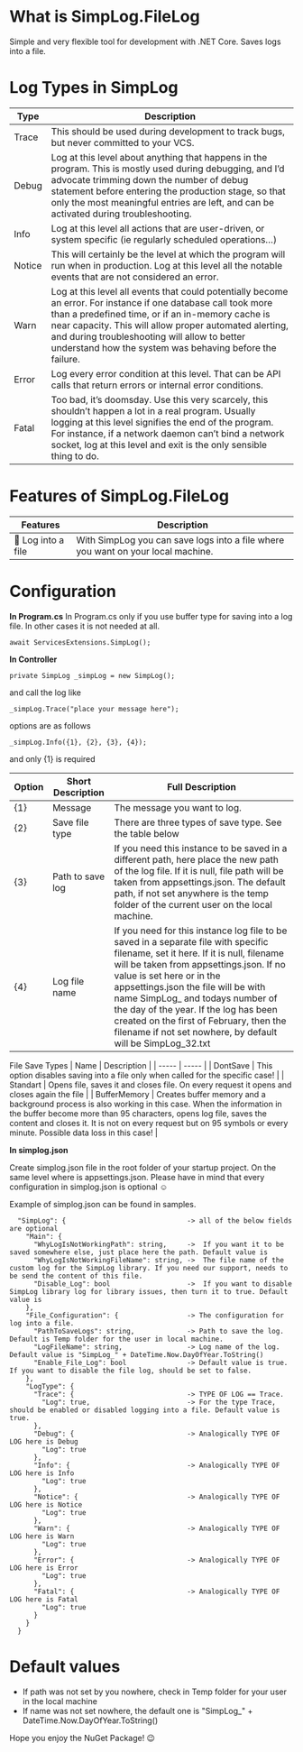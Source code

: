 # What is SimpLog.FileLog
Simple and very flexible tool for development with .NET Core. Saves logs into a file.

# Log Types in SimpLog
| Type | Description |
| ----- | ----- |
| Trace | This should be used during development to track bugs, but never committed to your VCS. |
| Debug | Log at this level about anything that happens in the program. This is mostly used during debugging, and I’d advocate trimming down the number of debug statement before entering the production stage, so that only the most meaningful entries are left, and can be activated during troubleshooting. |
| Info | Log at this level all actions that are user-driven, or system specific (ie regularly scheduled operations…) |
| Notice | This will certainly be the level at which the program will run when in production. Log at this level all the notable events that are not considered an error. |
| Warn | Log at this level all events that could potentially become an error. For instance if one database call took more than a predefined time, or if an in-memory cache is near capacity. This will allow proper automated alerting, and during troubleshooting will allow to better understand how the system was behaving before the failure. |
| Error | Log every error condition at this level. That can be API calls that return errors or internal error conditions. |
| Fatal | Too bad, it’s doomsday. Use this very scarcely, this shouldn’t happen a lot in a real program. Usually logging at this level signifies the end of the program. For instance, if a network daemon can’t bind a network socket, log at this level and exit is the only sensible thing to do. |

# Features of SimpLog.FileLog

| Features | Description |
| ----- | ----- |
| &#128195; Log into a file | With SimpLog you can save logs into a file where you want on your local machine. |

# Configuration

**In Program.cs**
In Program.cs only if you use buffer type for saving into a log file. In other cases it is not needed at all.
```
await ServicesExtensions.SimpLog();
```

**In Controller**

```
private SimpLog _simpLog = new SimpLog();
```

and call the log like
```
_simpLog.Trace("place your message here");
```

options are as follows
```
_simpLog.Info({1}, {2}, {3}, {4}); 
```
and only {1} is required

| Option | Short Description | Full Description |
| ----- | ----- | ----- |
| {1} | Message | The message you want to log. |
| {2} | Save file type | There are three types of save type. See the table below |
| {3} | Path to save log | If you need this instance to be saved in a different path, here place the new path of the log file. If it is null, file path will be taken from appsettings.json. The default path, if not set anywhere is the temp folder of the current user on the local machine. |
| {4} | Log file name | If you need for this instance log file to be saved in a separate file with specific filename, set it here. If it is null, filename will be taken from appsettings.json. If no value is set here or in the appsettings.json the file will be with name SimpLog_ and todays number of the day of the year. If the log has been created on the first of February, then the filename if not set nowhere, by default will be SimpLog_32.txt |

File Save Types
| Name | Description |
| ----- | ----- |
| DontSave | This option disables saving into a file only when called for the specific case! |
| Standart | Opens file, saves it and closes file. On every request it opens and closes again the file |
| BufferMemory | Creates buffer memory and a background process is also working in this case. When the information in the buffer become more than 95 characters, opens log file, saves the content and closes it. It is not on every request but on 95 symbols or every minute. Possible data loss in this case! |

**In simplog.json**

Create simplog.json file in the root folder of your startup project. On the same level where is appsettings.json. Please have in mind that every configuration in simplog.json is optional ☺️

Example of simplog.json can be found in samples.

```
  "SimpLog": {                              -> all of the below fields are optional
    "Main": {
      "WhyLogIsNotWorkingPath": string,     ->  If you want it to be saved somewhere else, just place here the path. Default value is
      "WhyLogIsNotWorkingFileName": string, ->  The file name of the custom log for the SimpLog library. If you need our support, needs to be send the content of this file.
      "Disable_Log": bool                   ->  If you want to disable SimpLog library log for library issues, then turn it to true. Default value is
    },
    "File_Configuration": {                 -> The configuration for log into a file.
      "PathToSaveLogs": string,             -> Path to save the log. Default is Temp folder for the user in local machine.
      "LogFileName": string,                -> Log name of the log. Default value is "SimpLog_" + DateTime.Now.DayOfYear.ToString()
      "Enable_File_Log": bool               -> Default value is true. If you want to disable the file log, should be set to false.
    },
    "LogType": {
      "Trace": {                            -> TYPE OF LOG == Trace.
        "Log": true,                        -> For the type Trace, should be enabled or disabled logging into a file. Default value is true.
      },
      "Debug": {                            -> Analogically TYPE OF LOG here is Debug 
        "Log": true
      },
      "Info": {                             -> Analogically TYPE OF LOG here is Info
        "Log": true
      },
      "Notice": {                           -> Analogically TYPE OF LOG here is Notice
        "Log": true
      },
      "Warn": {                             -> Analogically TYPE OF LOG here is Warn
        "Log": true
      },
      "Error": {                            -> Analogically TYPE OF LOG here is Error
        "Log": true
      },
      "Fatal": {                            -> Analogically TYPE OF LOG here is Fatal
        "Log": true
      }
    }
  }
  ```



# Default values

- If path was not set by you nowhere, check in Temp folder for your user in the local machine
- If name was not set nowhere, the default one is "SimpLog_" + DateTime.Now.DayOfYear.ToString()

Hope you enjoy the NuGet Package! 😉
